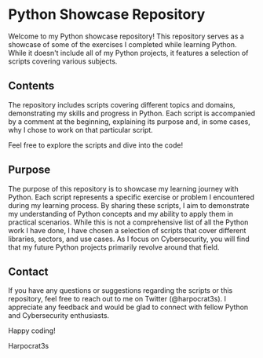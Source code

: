 # Python Showcase Repository

Welcome to my Python showcase repository! This repository serves as a showcase of some of the exercises I completed while learning Python. 
While it doesn't include all of my Python projects, it features a selection of scripts covering various subjects.

## Contents

The repository includes scripts covering different topics and domains, demonstrating my skills and progress in Python. Each script is 
accompanied by a comment at the beginning, explaining its purpose and, in some cases, why I chose to work on that particular script.

Feel free to explore the scripts and dive into the code!

## Purpose

The purpose of this repository is to showcase my learning journey with Python. Each script represents a specific exercise or problem I 
encountered during my learning process. By sharing these scripts, I aim to demonstrate my understanding of Python concepts and my ability 
to apply them in practical scenarios. While this is not a comprehensive list of all the Python work I have done, I have chosen a selection of scripts that cover different libraries, sectors, and use cases. As I focus on Cybersecurity, you will find that my future Python projects 
primarily revolve around that field.

## Contact

If you have any questions or suggestions regarding the scripts or this repository, feel free to reach out to me on Twitter (@harpocrat3s). 
I appreciate any feedback and would be glad to connect with fellow Python and Cybersecurity enthusiasts.

Happy coding!

Harpocrat3s

